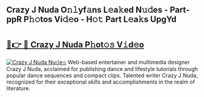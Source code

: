 ## Crazy J Nuda O𝚗𝚕yf𝚊ns L𝚎a𝚔ed N𝚞𝚍es - Part-ppR P𝚑𝚘tos Vi𝚍𝚎o - H𝚘𝚝 Part L𝚎a𝚔s UpgYd

# <h2><a href="http://kf3ri48.oniu.top/?m=Crazy+J+Nuda">🔗👉 🔴 Crazy J Nuda P𝚑ot𝚘𝚜 V𝚒d𝚎o</a></h2>

[![Crazy J Nuda Nu𝚍e𝚜](https://i.imgur.com/0qMVB7G.gif)](http://kf3ri48.oniu.top/?m=Crazy+J+Nuda)
Web-based entertainer and multimedia designer Crazy J Nuda, acclaimed for publishing dance and lifestyle tutorials through popular dance sequences and compact clips. Talented writer Crazy J Nuda, recognized for their exceptional skills and accomplishments in the realm of literature.  
